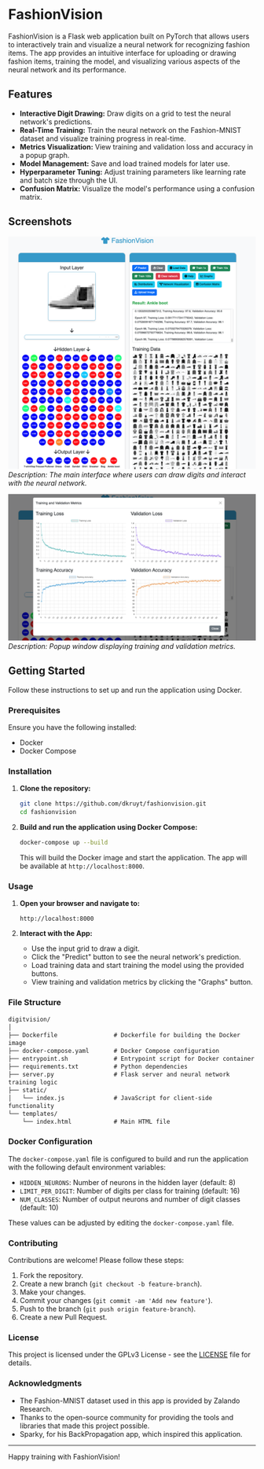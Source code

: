# FashionVision

FashionVision is a Flask web application built on PyTorch that allows users to interactively train and visualize a neural network for recognizing fashion items. The app provides an intuitive interface for uploading or drawing fashion items, training the model, and visualizing various aspects of the neural network and its performance.

## Features

- **Interactive Digit Drawing:** Draw digits on a grid to test the neural network's predictions.
- **Real-Time Training:** Train the neural network on the Fashion-MNIST dataset and visualize training progress in real-time.
- **Metrics Visualization:** View training and validation loss and accuracy in a popup graph.
- **Model Management:** Save and load trained models for later use.
- **Hyperparameter Tuning:** Adjust training parameters like learning rate and batch size through the UI.
- **Confusion Matrix:** Visualize the model's performance using a confusion matrix.

## Screenshots

![Main Interface](screenshots/main.png)
*Description: The main interface where users can draw digits and interact with the neural network.*

![Graphs Modal](screenshots/graphs.png)
*Description: Popup window displaying training and validation metrics.*

## Getting Started

Follow these instructions to set up and run the application using Docker.

### Prerequisites

Ensure you have the following installed:
- Docker
- Docker Compose

### Installation

1. **Clone the repository:**
   ```bash
   git clone https://github.com/dkruyt/fashionvision.git
   cd fashionvision
   ```

2. **Build and run the application using Docker Compose:**
   ```bash
   docker-compose up --build
   ```

   This will build the Docker image and start the application. The app will be available at `http://localhost:8000`.

### Usage

1. **Open your browser and navigate to:**
   ```
   http://localhost:8000
   ```

2. **Interact with the App:**
   - Use the input grid to draw a digit.
   - Click the "Predict" button to see the neural network's prediction.
   - Load training data and start training the model using the provided buttons.
   - View training and validation metrics by clicking the "Graphs" button.

### File Structure

```
digitvision/
│
├── Dockerfile                # Dockerfile for building the Docker image
├── docker-compose.yaml       # Docker Compose configuration
├── entrypoint.sh             # Entrypoint script for Docker container
├── requirements.txt          # Python dependencies
├── server.py                 # Flask server and neural network training logic
├── static/
│   └── index.js              # JavaScript for client-side functionality
└── templates/
    └── index.html            # Main HTML file
```

### Docker Configuration

The `docker-compose.yaml` file is configured to build and run the application with the following default environment variables:

- `HIDDEN_NEURONS`: Number of neurons in the hidden layer (default: 8)
- `LIMIT_PER_DIGIT`: Number of digits per class for training (default: 16)
- `NUM_CLASSES`: Number of output neurons and number of digit classes (default: 10)

These values can be adjusted by editing the `docker-compose.yaml` file.

### Contributing

Contributions are welcome! Please follow these steps:
1. Fork the repository.
2. Create a new branch (`git checkout -b feature-branch`).
3. Make your changes.
4. Commit your changes (`git commit -am 'Add new feature'`).
5. Push to the branch (`git push origin feature-branch`).
6. Create a new Pull Request.

### License

This project is licensed under the GPLv3 License - see the [LICENSE](LICENSE) file for details.

### Acknowledgments

- The Fashion-MNIST dataset used in this app is provided by Zalando Research.
- Thanks to the open-source community for providing the tools and libraries that made this project possible.
- Sparky, for his BackPropagation app, which inspired this application.

---

Happy training with FashionVision!